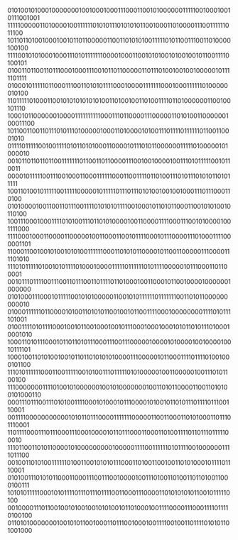 010100101000100000001001000100011100011001010000001111100100010010111001001
111110000011010000100111111010101110101010110010001101000011100111111011100
101101101001000100101101100000110011010101001111101011001110011010000100100
111100101010001000111010111111100001000110010101001010010010110011110100101
010011011001101110001000111001011011000001101110100100100100000101111101111
010001011111011000111001101010111100010000111111100010001111110100000010100
110111110100011001010101010101001101001001101001111011010000001100100101110
100010110000001000011111111110001110110000111000001101010011000000100011100
101100110011011101011101000001000110100001010011101111011111101100110001010
011110111110010011110101101010001100001011101011000000111110100000101000010
001011011011011001111111011001101100001110010010000100111010111110010110011
000010111110011100100011000111111000110011110110100111010111010101101011111
100110100101111100111110000010111110111011101010010010010001110111000110100
010100001001100110111001111010101011110010001011010110001100101010010110100
100111000100011110101001110110101000010011000011110001110010100001001111000
111100010001100001100000100110001100101111000101110000111010001111000001101
110001100100101001010100111111000110101011000010110011000001110000111101010
111010111110100101011110100010000111110111111010111100000101110001101100001
001011101111001110011011100110111101101000100110001011001000010000001000000
010100011100010111110010101000001100101011111101111111001101011000000000010
010001111110110000101001101010110010010110011110001000000001111010111101001
010011110101111000100101100100010010111000100010001010110101110100010001010
100011010111000101101101011100011100111000001000010100001001000010010111101
100010011010100100101101101010101000011100000101100011110111101001000101100
111010111111000110011111001010011101111101010000010011000001001110101100100
111000000011110100101000000100101000000010011010110000110011010100101000110
000111011100111010100111100010100010111000010100101101011101111011100110001
001111000000000001010110111000011111110000011001100011010100011011101110001
110111100011101110001110001000010110111000110001101001111011011101111100010
111011001101011000010100000000010000011110011111101011110010000001111011100
001001101010011111101001100101010111000110100110010011010100010111101110001
010100111010101100011000111001110010000100111010011010011011010011000100111
101010111110001010111101110111011110011000111000011010101010110010111110100
001000011101100100101001001010100101101000100111100001110001111011110100100
011010100000001001010110010001101110010001001111001001101111010101101001000

